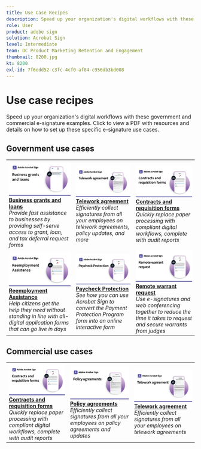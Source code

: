 ```yaml
---
title: Use Case Recipes
description: Speed up your organization's digital workflows with these government and commercial e-signature examples
role: User
product: adobe sign
solution: Acrobat Sign
level: Intermediate
team: DC Product Marketing Retention and Engagement
thumbnail: 8200.jpg
kt: 8200
exl-id: 7f6edd52-c3fc-4cf0-af84-c956db3bd008
---
```

# Use case recipes

Speed up your organization's digital workflows with these government and commercial e-signature examples. Click to view a PDF with resources and details on how to set up these specific e-signature use cases.

## Government use cases

<table style="table-layout:fixed">
<tr>
  <td>
    <a href="usecasegovgrants.md">
      <img alt="Business grants and loans" src="../assets/UC_Business.png" />
    </a>
    <div>
    <a href="usecasegovgrants.md"><strong>Business grants and loans</strong></a>
    </div>
    <em>Provide fast assistance to businesses by providing self-serve access to grant, loan, and tax deferral request forms</em>
    <br>
  </td> 
  <td>
    <a href="usecasegovtelework.md">
      <img alt="Telework agreement" src="../assets/UC_MegasignR.png" />
    </a>
    <div>
    <a href="usecasegovtelework.md"><strong>Telework agreement</strong></a>
    </div>
    <em>Efficiently collect signatures from all your employees on telework agreements, policy updates, and more</em>
    <br>
  </td>
  <td>
    <a href="usecasegovcontracts.md">
      <img alt="Contracts and requisition forms" src="../assets/UC_WorkflowR.png" />
    </a>
    <div>
    <a href="usecasegovcontracts.md"><strong>Contracts and requisition forms</strong></a>
    </div>
    <em>Quickly replace paper processing with compliant digital workflows, complete with audit reports</em>
    <br>
  </td>
</tr>
<tr>
  <td>
    <a href="usecasegovreemployment.md">
      <img alt="Reemployment Assistance" src="../assets/UC_WebformsR.png" />
    </a>
    <div>
    <a href="usecasegovreemployment.md"><strong>Reemployment Assistance</strong></a>
    </div>
    <em>Help citizens get the help they need without standing in line with all-digital application forms that can go live in days</em>
    <br>
  </td>
  <td>
    <a href="usecasegovpaycheck.md">
      <img alt="Paycheck Protection" src="../assets/UC_PaycheckProtectionR.png" />
    </a>
    <div>
    <a href="usecasegovpaycheck.md"><strong>Paycheck Protection</strong></a>
    </div>
    <em>See how you can use Acrobat Sign to convert the Payment Protection Program form into an online interactive form</em>
    <br>
  </td>
  <td>
    <a href="usecasegovremote.md">
      <img alt="Remote warrant request" src="../assets/UC_Remote_WarrantR.png" />
    </a>
    <div>
    <a href="usecasegovremote.md"><strong>Remote warrant request</strong></a>
    </div>
    <em>Use e-signatures and web conferencing together to reduce the time it takes to request and secure warrants from judges</em>
    <br>
  </td>
</tr>
</table>

## Commercial use cases

<table style="table-layout:fixed">
<tr>
  <td>
    <a href="usecasecomcontracts.md">
      <img alt="Contracts and requisition forms" src="../assets/UC_WorkflowR.png" />
    </a>
    <div>
    <a href="usecasecomcontracts.md"><strong>Contracts and requisition forms</strong></a>
    </div>
    <em>Quickly replace paper processing with compliant digital workflows, complete with audit reports</em>
    <br>
  </td> 
  <td>
    <a href="usecasecompolicy.md">
      <img alt="Policy agreements" src="../assets/UC_Policy.png" />
    </a>
    <div>
    <a href="usecasecompolicy.md"><strong>Policy agreements</strong></a>
    </div>
    <em>Efficiently collect signatures from all your employees on policy agreements and updates</em>
    <br>
  </td>
  <td>
    <a href="usecasecomtelework.md">
      <img alt="Telework agreement" src="../assets/UC_MegasignR.png" />
    </a>
    <div>
    <a href="usecasecomtelework.md"><strong>Telework agreement</strong></a>
    </div>
    <em>Efficiently collect signatures from all your employees on telework agreements</em>
    <br>
  </td>
</tr>
</table>
